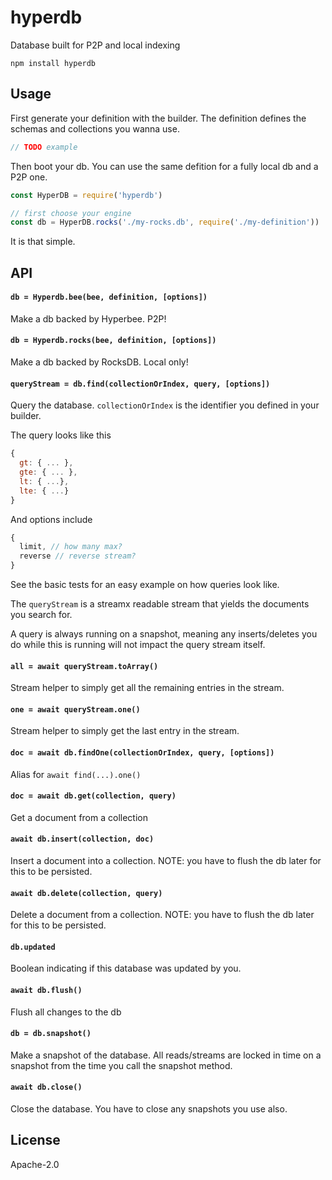 # hyperdb

Database built for P2P and local indexing

```
npm install hyperdb
```

## Usage

First generate your definition with the builder.
The definition defines the schemas and collections you wanna use.

```js
// TODO example
```

Then boot your db. You can use the same defition for a fully local db and a P2P one.

``` js
const HyperDB = require('hyperdb')

// first choose your engine
const db = HyperDB.rocks('./my-rocks.db', require('./my-definition'))
```

It is that simple.

## API

#### `db = Hyperdb.bee(bee, definition, [options])`

Make a db backed by Hyperbee. P2P!

#### `db = Hyperdb.rocks(bee, definition, [options])`

Make a db backed by RocksDB. Local only!

#### `queryStream = db.find(collectionOrIndex, query, [options])`

Query the database. `collectionOrIndex` is the identifier you defined in your builder.

The query looks like this

``` js
{
  gt: { ... },
  gte: { ... },
  lt: { ...},
  lte: { ...}
}
```

And options include

```js
{
  limit, // how many max?
  reverse // reverse stream?
}
```

See the basic tests for an easy example on how queries look like.

The `queryStream` is a streamx readable stream that yields the documents you search for.

A query is always running on a snapshot, meaning any inserts/deletes you do while this is running
will not impact the query stream itself.

#### `all = await queryStream.toArray()`

Stream helper to simply get all the remaining entries in the stream.

#### `one = await queryStream.one()`

Stream helper to simply get the last entry in the stream.

#### `doc = await db.findOne(collectionOrIndex, query, [options])`

Alias for `await find(...).one()`

#### `doc = await db.get(collection, query)`

Get a document from a collection

#### `await db.insert(collection, doc)`

Insert a document into a collection. NOTE: you have to flush the db later for this to be persisted.

#### `await db.delete(collection, query)`

Delete a document from a collection. NOTE: you have to flush the db later for this to be persisted.

#### `db.updated`

Boolean indicating if this database was updated by you.

#### `await db.flush()`

Flush all changes to the db

#### `db = db.snapshot()`

Make a snapshot of the database. All reads/streams are locked in time on a snapshot from the time you call the snapshot method.

#### `await db.close()`

Close the database. You have to close any snapshots you use also.

## License

Apache-2.0
